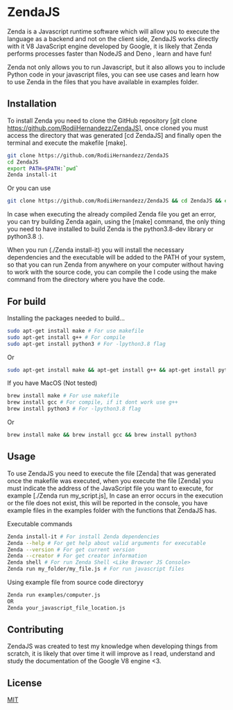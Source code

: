 # ZendaJS

Zenda is a Javascript runtime software which will allow you to execute the language as a backend and not on the client side, ZendaJS works directly with it V8 JavaScript engine developed by Google, it is likely that Zenda performs processes faster than NodeJS and Deno , learn and have fun!

Zenda not only allows you to run Javascript, but it also allows you to include Python code in your javascript files, you can see use cases and learn how to use Zenda in the files that you have available in examples folder.

## Installation

To install Zenda you need to clone the GitHub repository [git clone https://github.com/RodiiHernandezz/ZendaJS],
once cloned you must access the directory that was generated [cd ZendaJS] and finally open the terminal and execute the makefile [make].

```bash
git clone https://github.com/RodiiHernandezz/ZendaJS
cd ZendaJS
export PATH=$PATH:`pwd`
Zenda install-it
```

Or you can use
```bash
git clone https://github.com/RodiiHernandezz/ZendaJS && cd ZendaJS && export PATH=$PATH:`pwd` && Zenda install-it
```

In case when executing the already compiled Zenda file you get an error, you can try building Zenda again, using the [make] command, the only thing you need to have installed to build Zenda is the python3.8-dev library or python3.8 :).

When you run (./Zenda install-it) you will install the necessary dependencies and the executable will be added to the PATH of your system, so that you can run Zenda from anywhere on your computer without having to work with the source code, you can compile the I code using the make command from the directory where you have the code.

## For build
Installing the packages needed to build...

```bash
sudo apt-get install make # For use makefile
sudo apt-get install g++ # For compile
sudo apt-get install python3 # For -lpython3.8 flag
```
Or
```bash
sudo apt-get install make && apt-get install g++ && apt-get install python3
```

If you have MacOS (Not tested)
```bash
brew install make # For use makefile
brew install gcc # For compile, if it dont work use g++
brew install python3 # For -lpython3.8 flag
```
Or 
```bash
brew install make && brew install gcc && brew install python3
```
## Usage

To use ZendaJS you need to execute the file [Zenda] that was generated once the makefile was executed, when you execute the file [Zenda] you must indicate the address of the JavaScript file you want to execute, for example [./Zenda run my_script.js],
In case an error occurs in the execution or the file does not exist, this will be reported in the console, you have example files in the examples folder with the functions that ZendaJS has.

Executable commands
```bash
Zenda install-it # For install Zenda dependencies
Zenda --help # For get help about valid arguments for executable
Zenda --version # For get current version
Zenda --creator # For get creator information
Zenda shell # For run Zenda Shell <Like Browser JS Console>
Zenda run my_folder/my_file.js # For run javascript files
```

Using example file from source code directoryy
```bash
Zenda run examples/computer.js
OR
Zenda your_javascript_file_location.js
```

## Contributing
ZendaJS was created to test my knowledge when developing things from scratch, it is likely that over time it will improve as I read, understand and study the documentation of the Google V8 engine <3.

## License
[MIT](https://choosealicense.com/licenses/mit/)
